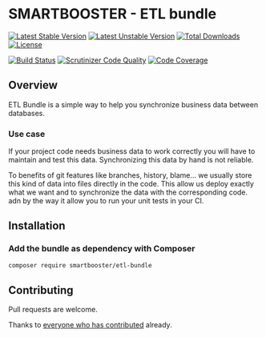 # SMARTBOOSTER - ETL bundle

[![Latest Stable Version](https://poser.pugx.org/smartbooster/etl-bundle/v/stable)](https://packagist.org/packages/smartbooster/etl-bundle)
[![Latest Unstable Version](https://poser.pugx.org/smartbooster/etl-bundle/v/unstable)](https://packagist.org/packages/smartbooster/etl-bundle)
[![Total Downloads](https://poser.pugx.org/smartbooster/etl-bundle/downloads)](https://packagist.org/packages/smartbooster/etl-bundle)
[![License](https://poser.pugx.org/smartbooster/etl-bundle/license)](https://packagist.org/packages/smartbooster/etl-bundle)

[![Build Status](https://api.travis-ci.org/smartbooster/etl-bundle.png?branch=master)](https://travis-ci.org/smartbooster/etl-bundle)
[![Scrutinizer Code Quality](https://scrutinizer-ci.com/g/smartbooster/etl-bundle/badges/quality-score.png?b=master)](https://scrutinizer-ci.com/g/smartbooster/etl-bundle/?branch=master)
[![Code Coverage](https://scrutinizer-ci.com/g/smartbooster/etl-bundle/badges/coverage.png?b=master)](https://scrutinizer-ci.com/g/smartbooster/etl-bundle/?branch=master)

## Overview

ETL Bundle is a simple way to help you synchronize business data between databases.

### Use case

If your project code needs business data to work correctly you will have to maintain and test this data.
Synchronizing this data by hand is not reliable.

To benefits of git features like branches, history, blame... we usually store this kind of data into files directly in the code.
This allow us deploy exactly what we want and to synchronize the data with the corresponding code. adn by the way it allow you to run your unit tests in your CI.

## Installation

### Add the bundle as dependency with Composer

``` bash
composer require smartbooster/etl-bundle
```


## Contributing

Pull requests are welcome. 

Thanks to [everyone who has contributed](https://github.com/smartbooster/etl-bundle/contributors) already.
